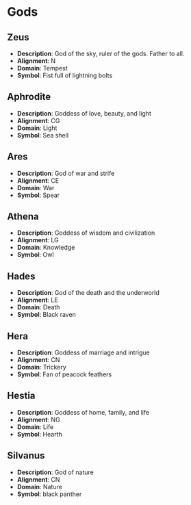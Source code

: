 # Gods

## Zeus

* **Description**:  God of the sky, ruler of the gods.   Father to all.	
* **Alignment**:  N	
* **Domain**:  Tempest	
* **Symbol**:  Fist full of lightning bolts

## Aphrodite

* **Description**:  Goddess of love, beauty, and light
* **Alignment**:  CG	
* **Domain**:  Light	
* **Symbol**:  Sea shell

## Ares

* **Description**:  God of war and strife	
* **Alignment**: CE	
* **Domain**:  War	
* **Symbol**:  Spear

## Athena

* **Description**:  Goddess of wisdom and civilization	
* **Alignment**:  LG	
* **Domain**:  Knowledge
* **Symbol**:  Owl

## Hades

* **Description**:  God of the death and the underworld	
* **Alignment**:  LE	
* **Domain**:  Death	
* **Symbol**:  Black raven

## Hera

* **Description**:  Goddess of marriage and intrigue	
* **Alignment**:  CN	
* **Domain**:  Trickery	
* **Symbol**:  Fan of peacock feathers

## Hestia

* **Description**:  Goddess of home, family, and life	
* **Alignment**:  NG	
* **Domain**:  Life	
* **Symbol**:  Hearth

## Silvanus

* **Description**:  God of nature	
* **Alignment**:  CN	
* **Domain**:  Nature	
* **Symbol**:  black panther
